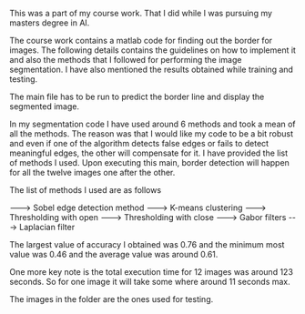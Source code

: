 This was a part of my course work. That I did while I was pursuing my masters degree in AI. 

The course work contains a matlab code for finding out the border for images. The following details contains the guidelines on how to implement it and also the methods that I followed for performing the image segmentation. I have also mentioned the results obtained while training and testing.

The main file has to be run to predict the border line and display the segmented image. 

In my segmentation code I have used around 6 methods and took a mean of all the methods. The reason was that I would like my code to be a bit robust and even if one of the algorithm detects false edges or fails to detect meaningful edges, the other will compensate for it. I have provided the list of methods I used. Upon executing this main, border detection will happen for all the twelve images one after the other.

The list of methods I used are as follows

---> Sobel edge detection method
---> K-means clustering 
---> Thresholding with open 
---> Thresholding with close
---> Gabor filters 
---> Laplacian filter

The largest value of accuracy I obtained was 0.76 and the minimum most value was 0.46 and the average value was around 0.61.

One more key note is the total execution time for 12 images was around 123 seconds. 
So for one image it will take some where around 11 seconds max. 

The images in the folder are the ones used for testing.
